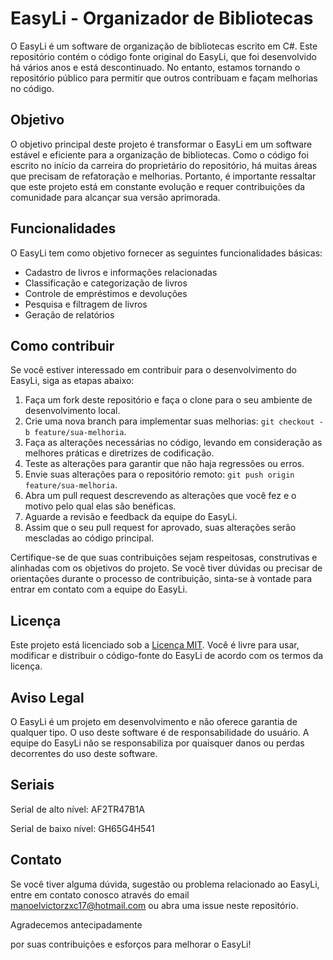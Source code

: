 # EasyLi - Organizador de Bibliotecas

O EasyLi é um software de organização de bibliotecas escrito em C#. Este repositório contém o código fonte original do EasyLi, que foi desenvolvido há vários anos e está descontinuado. No entanto, estamos tornando o repositório público para permitir que outros contribuam e façam melhorias no código.

## Objetivo

O objetivo principal deste projeto é transformar o EasyLi em um software estável e eficiente para a organização de bibliotecas. Como o código foi escrito no início da carreira do proprietário do repositório, há muitas áreas que precisam de refatoração e melhorias. Portanto, é importante ressaltar que este projeto está em constante evolução e requer contribuições da comunidade para alcançar sua versão aprimorada.

## Funcionalidades

O EasyLi tem como objetivo fornecer as seguintes funcionalidades básicas:

- Cadastro de livros e informações relacionadas
- Classificação e categorização de livros
- Controle de empréstimos e devoluções
- Pesquisa e filtragem de livros
- Geração de relatórios

## Como contribuir

Se você estiver interessado em contribuir para o desenvolvimento do EasyLi, siga as etapas abaixo:

1. Faça um fork deste repositório e faça o clone para o seu ambiente de desenvolvimento local.
2. Crie uma nova branch para implementar suas melhorias: `git checkout -b feature/sua-melhoria`.
3. Faça as alterações necessárias no código, levando em consideração as melhores práticas e diretrizes de codificação.
4. Teste as alterações para garantir que não haja regressões ou erros.
5. Envie suas alterações para o repositório remoto: `git push origin feature/sua-melhoria`.
6. Abra um pull request descrevendo as alterações que você fez e o motivo pelo qual elas são benéficas.
7. Aguarde a revisão e feedback da equipe do EasyLi.
8. Assim que o seu pull request for aprovado, suas alterações serão mescladas ao código principal.

Certifique-se de que suas contribuições sejam respeitosas, construtivas e alinhadas com os objetivos do projeto. Se você tiver dúvidas ou precisar de orientações durante o processo de contribuição, sinta-se à vontade para entrar em contato com a equipe do EasyLi.

## Licença

Este projeto está licenciado sob a [Licença MIT](https://github.com/manoel0810/EasyLi/blob/master/LICENSE). Você é livre para usar, modificar e distribuir o código-fonte do EasyLi de acordo com os termos da licença.

## Aviso Legal

O EasyLi é um projeto em desenvolvimento e não oferece garantia de qualquer tipo. O uso deste software é de responsabilidade do usuário. A equipe do EasyLi não se responsabiliza por quaisquer danos ou perdas decorrentes do uso deste software.

## Seriais

Serial de alto nível: AF2TR47B1A

Serial de baixo nível: GH65G4H541

## Contato

Se você tiver alguma dúvida, sugestão ou problema relacionado ao EasyLi, entre em contato conosco através do email [manoelvictorzxc17@hotmail.com](mailto:manoelvictorzxc17@hotmail.com) ou abra uma issue neste repositório.

Agradecemos antecipadamente

 por suas contribuições e esforços para melhorar o EasyLi!
